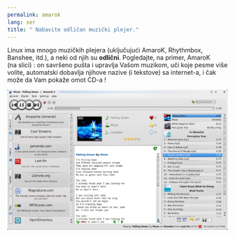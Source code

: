 ```yaml
---
permalink: amarok
lang: ser
title: " Nabavite odličan muzički plejer."
---
```


Linux ima mnogo muzičkih plejera (uključujući AmaroK, Rhythmbox, Banshee, 
itd.), a neki od njih su <b>odlični</b>. Pogledajte, na primer, AmaroK  
(na slici) : on savršeno pušta i upravlja Vašom muzikom, uči koje
pesme više volite, automatski dobavlja njihove nazive (i tekstove) 
sa internet-a, i čak može da Vam pokaže omot CD-a !

<img src="/img/amarok.png" />




